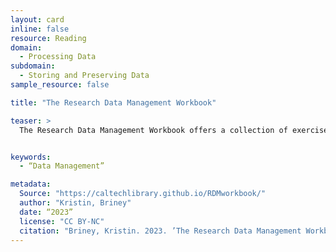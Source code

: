 ```yaml
---
layout: card
inline: false
resource: Reading
domain:
  - Processing Data
subdomain:
  - Storing and Preserving Data
sample_resource: false

title: "The Research Data Management Workbook"

teaser: >
  The Research Data Management Workbook offers a collection of exercises across the data lifecycle  intended to help researchers improve their data management practices. The workbook is comprised of seven chapters, loosely organized by phases of the data lifecycle, with one or more exercises in each chapter.


keywords:
  - “Data Management”

metadata:
  Source: "https://caltechlibrary.github.io/RDMworkbook/"
  author: "Kristin, Briney"
  date: “2023”
  license: "CC BY-NC"
  citation: "Briney, Kristin. 2023. ’The Research Data Management Workbook.’ Caltech Library. https://caltechlibrary.github.io/RDMworkbook/. Accessed 8 December."
---
```

